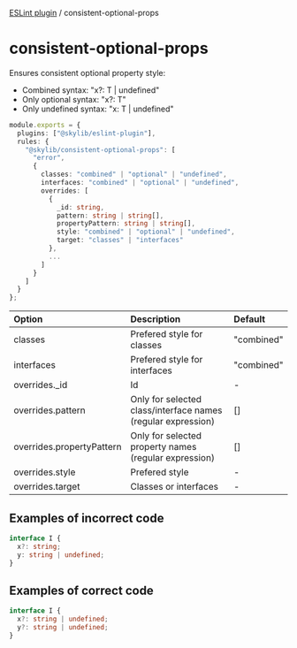 [ESLint plugin](https://ilyub.github.io/eslint-plugin/) / consistent-optional-props

# consistent-optional-props

Ensures consistent optional property style:
- Combined syntax: "x?: T \| undefined"
- Only optional syntax: "x?: T"
- Only undefined syntax: "x: T \| undefined"

```ts
module.exports = {
  plugins: ["@skylib/eslint-plugin"],
  rules: {
    "@skylib/consistent-optional-props": [
      "error",
      {
        classes: "combined" | "optional" | "undefined",
        interfaces: "combined" | "optional" | "undefined",
        overrides: [
          {
            _id: string,
            pattern: string | string[],
            propertyPattern: string | string[],
            style: "combined" | "optional" | "undefined",
            target: "classes" | "interfaces"
          },
          ...
        ]
      }
    ]
  }
};
```

| Option | Description | Default |
| :----- | :----- | :----- |
| classes | Prefered style for classes | "combined"|
| interfaces | Prefered style for interfaces | "combined"|
| overrides._id | Id | - |
| overrides.pattern | Only for selected class/interface names (regular expression) | [] |
| overrides.propertyPattern | Only for selected property names (regular expression) | [] |
| overrides.style | Prefered style | - |
| overrides.target | Classes or interfaces | - |

## Examples of incorrect code

```ts
interface I {
  x?: string;
  y: string | undefined;
}
```

## Examples of correct code

```ts
interface I {
  x?: string | undefined;
  y?: string | undefined;
}
```
